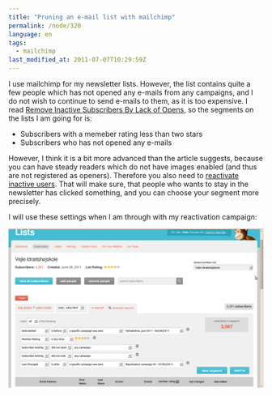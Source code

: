 ```yaml
---
title: "Pruning an e-mail list with mailchimp"
permalink: /node/320
language: en
tags:
  - mailchimp
last_modified_at: 2011-07-07T10:29:59Z
---
```


I use mailchimp for my newsletter lists. However, the list contains quite a few people which has not opened any e-mails from any campaigns, and I do not wish to continue to send e-mails to them, as it is too expensive. I read [Remove Inactive Subscribers By Lack of Opens](http://kb.mailchimp.com/article/how-can-i-remove-someone-from-my-list-who-has-never-opened-a-campaign), so the segments on the lists I am going for is:

- Subscribers with a memeber rating less than two stars
- Subscribers who has not opened any e-mails

However, I think it is a bit more advanced than the article suggests, because you can have steady readers which do not have images enabled (and thus are not registered as openers). Therefore you also need to [reactivate inactive users](http://blog.mailchimp.com/how-to-reactivate-inactive-subscribers/). That will make sure, that people who wants to stay in the newsletter has clicked something, and you can choose your segment more precisely.

I will use these settings when I am through with my reactivation campaign:

![](/assets/images/screenshot.png)
